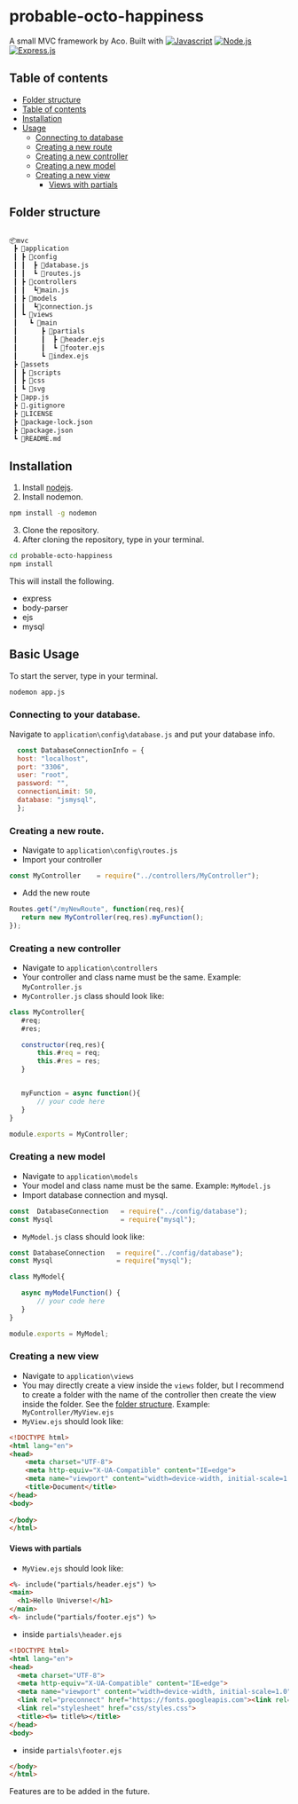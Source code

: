 # probable-octo-happiness
A small MVC framework by Aco. Built with 
[![Javascript](https://img.shields.io/badge/JavaScript-informational?style=flat&logo=javascript&logoColor=F1EB2B&color=34342E)](https://developer.mozilla.org/en-US/docs/Web/JavaScript)
[![Node.js](https://img.shields.io/badge/Node.js-informational?style=flat&logo=node.js&logoColor=68a063&color=34342E)](https://github.com/nodejs/node)
[![Express.js](https://img.shields.io/badge/Express.js-informational?style=flat&logo=express&logoColor=white&color=34342E)](https://github.com/expressjs/express)

## Table of contents
- [Folder structure](#folder-structure)
- [Table of contents](#table-of-contents)
- [Installation](#installation)
- [Usage](#basic-usage)  
  - [Connecting to database](#connecting-to-your-database)  
  - [Creating a new route](#creating-a-new-route)  
  - [Creating a new controller](#creating-a-new-controller)  
  - [Creating a new model](#creating-a-new-model)  
  - [Creating a new view](#creating-a-new-view)  
    - [Views with partials](#views-with-partials)  
    
## Folder structure
```bash

📦mvc
 ┣ 📂application
 ┃ ┣ 📂config
 ┃ ┃  ┣ 📜database.js
 ┃ ┃  ┗ 📜routes.js
 ┃ ┣ 📂controllers
 ┃ ┃  ┗📜main.js
 ┃ ┣ 📂models
 ┃ ┃  ┗📜connection.js
 ┃ ┗ 📂views
 ┃   ┗ 📂main
 ┃      ┣ 📂partials
 ┃      ┃  ┣ 📜header.ejs
 ┃      ┃  ┗ 📜footer.ejs
 ┃      ┗ 📜index.ejs
 ┣ 📂assets
 ┃ ┣ 📂scripts
 ┃ ┣ 📂css
 ┃ ┗ 📂svg
 ┣ 📜app.js
 ┣ 📜.gitignore
 ┣ 📜LICENSE
 ┣ 📜package-lock.json
 ┣ 📜package.json
 ┗ 📜README.md

```

## Installation
1. Install [nodejs](https://nodejs.org/en/download/).
2. Install nodemon.
```bash
npm install -g nodemon
```
3. Clone the repository.
4. After cloning the repository, type in your terminal.
```bash
cd probable-octo-happiness
npm install
```
This will install the following.
  - express
  - body-parser
  - ejs
  - mysql


## Basic Usage
To start the server, type in your terminal.
```bash
nodemon app.js
```
### Connecting to your database.
Navigate to `application\config\database.js` and put your database info. 
  ``` js
    const DatabaseConnectionInfo = {
    host: "localhost",
    port: "3306",
    user: "root",
    password: "",
    connectionLimit: 50,
    database: "jsmysql",
    };
  ```
 ### Creating a new route.
 - Navigate to `application\config\routes.js`
 - Import your controller
 ``` js
 const MyController    = require("../controllers/MyController");
 ```
 - Add the new route
 ``` js
 Routes.get("/myNewRoute", function(req,res){
    return new MyController(req,res).myFunction();
});
 ```
 ### Creating a new controller
 - Navigate to `application\controllers`
 - Your controller and class name must be the same. Example: `MyController.js`
 - `MyController.js` class should look like:
 ``` js
class MyController{
    #req;
    #res;

    constructor(req,res){
        this.#req = req;
        this.#res = res;
    }


    myFunction = async function(){
        // your code here
    }
}

module.exports = MyController;
 ```
  ### Creating a new model
  - Navigate to `application\models`
  - Your model and class name must be the same. Example: `MyModel.js`
  - Import database connection and mysql.
  ``` js
  const  DatabaseConnection   = require("../config/database");
  const Mysql                 = require("mysql");
  ```
  - `MyModel.js` class should look like:
 ``` js
const DatabaseConnection   = require("../config/database");
const Mysql                = require("mysql");

class MyModel{

    async myModelFunction() {
        // your code here
    }
}

module.exports = MyModel;
 ```
### Creating a new view
- Navigate to `application\views`
- You may directly create a view inside the `views` folder, but I recommend to create a folder with the name of the controller then create the view inside the folder. See the [folder structure](#folder-structure). Example:` MyController/MyView.ejs`
- `MyView.ejs` should look like:
``` html
<!DOCTYPE html>
<html lang="en">
<head>
    <meta charset="UTF-8">
    <meta http-equiv="X-UA-Compatible" content="IE=edge">
    <meta name="viewport" content="width=device-width, initial-scale=1.0">
    <title>Document</title>
</head>
<body>
    
</body>
</html>
```
  #### Views with partials
  - `MyView.ejs` should look like:
  ``` html
  <%- include("partials/header.ejs") %>
<main>
    <h1>Hello Universe!</h1>
</main>
<%- include("partials/footer.ejs") %>

  ```
  - inside `partials\header.ejs`
  ``` html
  <!DOCTYPE html>
<html lang="en">
<head>
    <meta charset="UTF-8">
    <meta http-equiv="X-UA-Compatible" content="IE=edge">
    <meta name="viewport" content="width=device-width, initial-scale=1.0">
    <link rel="preconnect" href="https://fonts.googleapis.com"><link rel="preconnect" href="https://fonts.gstatic.com" crossorigin><link href="https://fonts.googleapis.com/css2?family=Poppins:wght@100&display=swap" rel="stylesheet">
    <link rel="stylesheet" href="css/styles.css">
    <title><%= title%></title>
</head>
<body>
  ```
  
  - inside `partials\footer.ejs`
  ``` html
  </body>
</html>
  ```
Features are to be added in the future.
  
